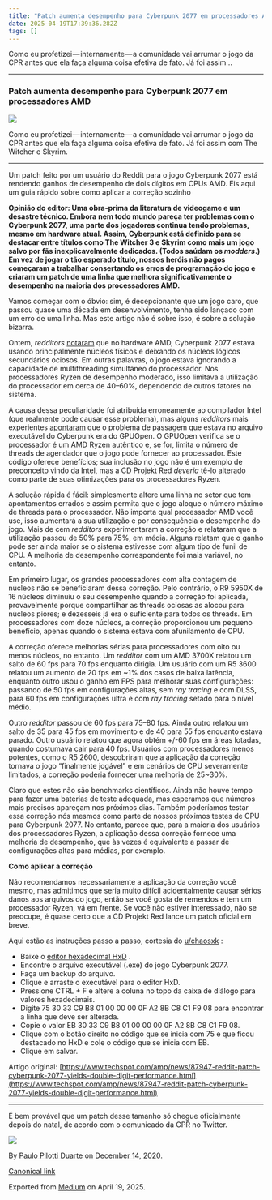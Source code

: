 ```yaml
---
title: "Patch aumenta desempenho para Cyberpunk 2077 em processadores AMD"
date: 2025-04-19T17:39:36.282Z
tags: []
---
```


Como eu profetizei — internamente — a comunidade vai arrumar o jogo da CPR antes que ela faça alguma coisa efetiva de fato. Já foi assim…

* * *

### Patch aumenta desempenho para Cyberpunk 2077 em processadores AMD

![](https://cdn-images-1.medium.com/max/1200/1*doRX5dh9C_TlHYt-W2G_WQ.jpeg)

Como eu profetizei — internamente — a comunidade vai arrumar o jogo da CPR antes que ela faça alguma coisa efetiva de fato. Já foi assim com The Witcher e Skyrim.

* * *

Um patch feito por um usuário do Reddit para o jogo Cyberpunk 2077 está rendendo ganhos de desempenho de dois dígitos em CPUs AMD. Eis aqui um guia rápido sobre como aplicar a correção sozinho

**Opinião do editor: Uma obra-prima da literatura de videogame e um desastre técnico. Embora nem todo mundo pareça ter problemas com o Cyberpunk 2077, uma parte dos jogadores continua tendo problemas, mesmo em hardware atual. Assim, Cyberpunk está definido para se destacar entre títulos como The Witcher 3 e Skyrim como mais um jogo salvo por fãs inexplicavelmente dedicados. (Todos saúdam os _modders_.) Em vez de jogar o tão esperado título, nossos heróis não pagos começaram a trabalhar consertando os erros de programação do jogo e criaram um patch de uma linha que melhora significativamente o desempenho na maioria dos processadores AMD.**

Vamos começar com o óbvio: sim, é decepcionante que um jogo caro, que passou quase uma década em desenvolvimento, tenha sido lançado com um erro de uma linha. Mas este artigo não é sobre isso, é sobre a solução bizarra.

Ontem, _redditors_ [notaram](https://www.reddit.com/r/Amd/comments/kbp0np/cyberpunk_2077_seems_to_ignore_smt_and_mostly/gfjf1vo/) que no hardware AMD, Cyberpunk 2077 estava usando principalmente núcleos físicos e deixando os núcleos lógicos secundários ociosos. Em outras palavras, o jogo estava ignorando a capacidade de multithreading simultâneo do processador. Nos processadores Ryzen de desempenho moderado, isso limitava a utilização do processador em cerca de 40–60%, dependendo de outros fatores no sistema.

A causa dessa peculiaridade foi atribuída erroneamente ao compilador Intel (que realmente pode causar esse problema), mas alguns _redditors_ mais experientes [apontaram](https://www.reddit.com/r/pcgaming/comments/kbsywg/cyberpunk_2077_used_an_intel_c_compiler_which/gfknein/?context=3) que o problema de passagem que estava no arquivo executável do Cyberpunk era do GPUOpen. O GPUOpen verifica se o processador é um AMD Ryzen autêntico e, se for, limita o número de threads de agendador que o jogo pode fornecer ao processador. Este código oferece benefícios; sua inclusão no jogo não é um exemplo de preconceito vindo da Intel, mas a CD Projekt Red _deveria_ tê-lo alterado como parte de suas otimizações para os processadores Ryzen.

A solução rápida é fácil: simplesmente altere uma linha no setor que tem apontamentos errados e assim permita que o jogo aloque o número máximo de threads para o processador. Não importa qual processador AMD você use, isso aumentará a sua utilização e por consequência o desempenho do jogo. Mais de cem _redditors_ experimentaram a correção e relataram que a utilização passou de 50% para 75%, em média. Alguns relatam que o ganho pode ser ainda maior se o sistema estivesse com algum tipo de funil de CPU. A melhoria de desempenho correspondente foi mais variável, no entanto.

Em primeiro lugar, os grandes processadores com alta contagem de núcleos não se beneficiaram dessa correção. Pelo contrário, o R9 5950X de 16 núcleos diminuiu o seu desempenho quando a correção foi aplicada, provavelmente porque compartilhar as threads ociosas as alocou para núcleos piores; e dezesseis já era o suficiente para todos os threads. Em processadores com doze núcleos, a correção proporcionou um pequeno benefício, apenas quando o sistema estava com afunilamento de CPU.

A correção oferece melhorias sérias para processadores com oito ou menos núcleos, no entanto. Um _redditor_ com um AMD 3700X relatou um salto de 60 fps para 70 fps enquanto dirigia. Um usuário com um R5 3600 relatou um aumento de 20 fps em ~1% dos casos de baixa latência, enquanto outro usou o ganho em FPS para melhorar suas configurações: passando de 50 fps em configurações altas, sem _ray tracing_ e com DLSS, para 60 fps em configurações ultra e com _ray tracing_ setado para o nível médio.

Outro _redditor_ passou de 60 fps para 75–80 fps. Ainda outro relatou um salto de 35 para 45 fps em movimento e de 40 para 55 fps enquanto estava parado. Outro usuário relatou que agora obtém +/-60 fps em áreas lotadas, quando costumava cair para 40 fps. Usuários com processadores menos potentes, como o R5 2600, descobriram que a aplicação da correção tornava o jogo “finalmente jogável” e em cenários de CPU severamente limitados, a correção poderia fornecer uma melhoria de 25~30%.

Claro que estes não são benchmarks científicos. Ainda não houve tempo para fazer uma baterias de teste adequada, mas esperamos que números mais precisos apareçam nos próximos dias. Também poderíamos testar essa correção nós mesmos como parte de nossos próximos testes de CPU para Cyberpunk 2077. No entanto, parece que, para a maioria dos usuários dos processadores Ryzen, a aplicação dessa correção fornece uma melhoria de desempenho, que às vezes é equivalente a passar de configurações altas para médias, por exemplo.

**Como aplicar a correção**

Não recomendamos necessariamente a aplicação da correção você mesmo, mas admitimos que seria muito difícil acidentalmente causar sérios danos aos arquivos do jogo, então se você gosta de remendos e tem um processador Ryzen, vá em frente. Se você não estiver interessado, não se preocupe, é quase certo que a CD Projekt Red lance um patch oficial em breve.

Aqui estão as instruções passo a passo, cortesia do [u/chaosxk](https://www.reddit.com/r/cyberpunkgame/comments/kbrsta/psa_amd_cpu_you_can_double_your_fps/gfk8af5/?utm_source=reddit&utm_medium=web2x&context=3) :

*   Baixe o [editor hexadecimal HxD](https://mh-nexus.de/en/downloads.php?product=HxD20) .
*   Encontre o arquivo executável (.exe) do jogo Cyberpunk 2077.
*   Faça um backup do arquivo.
*   Clique e arraste o executável para o editor HxD.
*   Pressione CTRL + F e altere a coluna no topo da caixa de diálogo para valores hexadecimais.
*   Digite 75 30 33 C9 B8 01 00 00 00 0F A2 8B C8 C1 F9 08 para encontrar a linha que deve ser alterada.
*   Copie o valor EB 30 33 C9 B8 01 00 00 00 0F A2 8B C8 C1 F9 08.
*   Clique com o botão direito no código que se inicia com 75 e que ficou destacado no HxD e cole o código que se inicia com EB.
*   Clique em salvar.

Artigo original: [https://www.techspot.com/amp/news/87947-reddit-patch-cyberpunk-2077-yields-double-digit-performance.html](https://www.techspot.com/amp/news/87947-reddit-patch-cyberpunk-2077-yields-double-digit-performance.html)

* * *

É bem provável que um patch desse tamanho só chegue oficialmente depois do natal, de acordo com o comunicado da CPR no Twitter.

![](https://cdn-images-1.medium.com/max/1200/1*UElwIrFfibj6vXDdOwGAxA.jpeg)

By [Paulo Pilotti Duarte](https://medium.com/@paulopilotti) on [December 14, 2020](https://medium.com/p/8c09b34c5623).

[Canonical link](https://medium.com/@paulopilotti/patch-aumenta-desempenho-para-cyberpunk-2077-em-processadores-amd-8c09b34c5623)

Exported from [Medium](https://medium.com) on April 19, 2025.